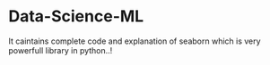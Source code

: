 # Data-Science-ML
It caintains complete code and explanation of seaborn which is very powerfull library in python..!
